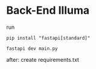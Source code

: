# Back-End Illuma

run

`pip install "fastapi[standard]"`

`fastapi dev main.py`

after: create requirements.txt

